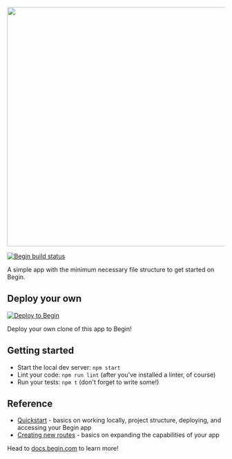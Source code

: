 <img src="https://static.begin.app/node-minimal/readme-banner.png" width="553">

[![Begin build status](https://buildstatus.begin.app/local-sl7/status.svg)](https://begin.com)

A simple app with the minimum necessary file structure to get started on Begin.

## Deploy your own

[![Deploy to Begin](https://static.begin.com/deploy-to-begin.svg)](https://begin.com/apps/create?template=https://github.com/begin-examples/node-minimal)

Deploy your own clone of this app to Begin!

## Getting started

- Start the local dev server: `npm start`
- Lint your code: `npm run lint` (after you've installed a linter, of course)
- Run your tests: `npm t` (don't forget to write some!)

## Reference

- [Quickstart](https://docs.begin.com/en/guides/quickstart/) - basics on working locally, project structure, deploying, and accessing your Begin app
- [Creating new routes](https://docs.begin.com/en/functions/creating-new-functions) - basics on expanding the capabilities of your app

Head to [docs.begin.com](https://docs.begin.com/) to learn more!


